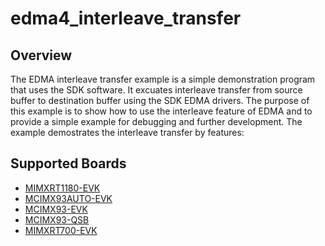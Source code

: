 # edma4_interleave_transfer

## Overview
The EDMA interleave transfer example is a simple demonstration program that uses the SDK software.
It excuates interleave transfer from source buffer to destination buffer using the SDK EDMA drivers.
The purpose of this example is to show how to use the interleave feature of EDMA and to provide a simple example for
debugging and further development.
The example demostrates the interleave transfer by features:

## Supported Boards
- [MIMXRT1180-EVK](../../../_boards/evkmimxrt1180/driver_examples/edma4/interleave_transfer/example_board_readme.md)
- [MCIMX93AUTO-EVK](../../../_boards/mcimx93autoevk/driver_examples/edma4/interleave_transfer/example_board_readme.md)
- [MCIMX93-EVK](../../../_boards/mcimx93evk/driver_examples/edma4/interleave_transfer/example_board_readme.md)
- [MCIMX93-QSB](../../../_boards/mcimx93qsb/driver_examples/edma4/interleave_transfer/example_board_readme.md)
- [MIMXRT700-EVK](../../../_boards/mimxrt700evk/driver_examples/edma4/interleave_transfer/example_board_readme.md)
